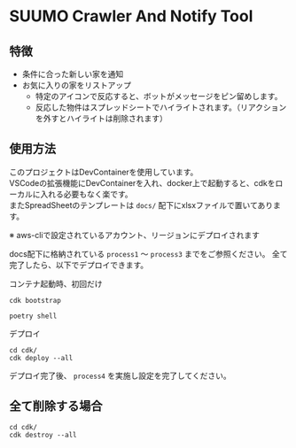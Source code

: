 # SUUMO Crawler And Notify Tool

## 特徴

- 条件に合った新しい家を通知
- お気に入りの家をリストアップ
  - 特定のアイコンで反応すると、ボットがメッセージをピン留めします。
  - 反応した物件はスプレッドシートでハイライトされます。（リアクションを外すとハイライトは削除されます）

## 使用方法

このプロジェクトはDevContainerを使用しています。 <br>
VSCodeの拡張機能にDevContainerを入れ、docker上で起動すると、cdkをローカルに入れる必要もなく楽です。<br>
またSpreadSheetのテンプレートは `docs/` 配下にxlsxファイルで置いてあります。

※ aws-cliで設定されているアカウント、リージョンにデプロイされます

docs配下に格納されている `process1` 〜 `process3` までをご参照ください。
全て完了したら、以下でデプロイできます。

コンテナ起動時、初回だけ

```shell
cdk bootstrap

poetry shell
```

デプロイ

```shell
cd cdk/
cdk deploy --all
```

デプロイ完了後、 `process4` を実施し設定を完了してください。

## 全て削除する場合

```shell
cd cdk/
cdk destroy --all
```
